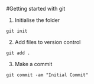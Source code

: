 #Getting started with git

1. Initialise the folder
```
git init
```

2. Add files to version control
```
git add .
```

3. Make a commit
```
git commit -am "Initial Commit"
```
